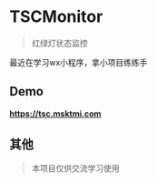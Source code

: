 # TSCMonitor
> 红绿灯状态监控

最近在学习wx小程序，拿小项目练练手

## Demo
**https://tsc.msktmi.com**

## 其他
> 本项目仅供交流学习使用
